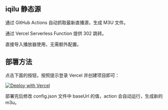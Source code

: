 ## iqilu 静态源

通过 GitHub Actions 自动抓取最新直播源，生成 M3U 文件。

通过 Vercel Serverless Function 提供 302 跳转。

直接导入播放器使用，无需额外配置。

## 部署方法

点击下面的按钮，按照提示登录 Vercel 并创建项目即可：

[![Deploy with Vercel](https://vercel.com/button)](https://vercel.com/new/clone?repository-url=https://github.com/plsy1/iqilu)

部署完后修改 config.json 文件中 baseUrl 的值，action 会自动运行，生成新的 m3u。